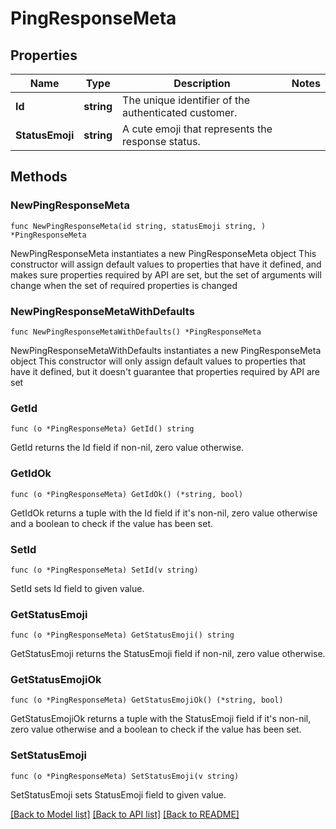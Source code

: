 # PingResponseMeta

## Properties

Name | Type | Description | Notes
------------ | ------------- | ------------- | -------------
**Id** | **string** | The unique identifier of the authenticated customer.  | 
**StatusEmoji** | **string** | A cute emoji that represents the response status.  | 

## Methods

### NewPingResponseMeta

`func NewPingResponseMeta(id string, statusEmoji string, ) *PingResponseMeta`

NewPingResponseMeta instantiates a new PingResponseMeta object
This constructor will assign default values to properties that have it defined,
and makes sure properties required by API are set, but the set of arguments
will change when the set of required properties is changed

### NewPingResponseMetaWithDefaults

`func NewPingResponseMetaWithDefaults() *PingResponseMeta`

NewPingResponseMetaWithDefaults instantiates a new PingResponseMeta object
This constructor will only assign default values to properties that have it defined,
but it doesn't guarantee that properties required by API are set

### GetId

`func (o *PingResponseMeta) GetId() string`

GetId returns the Id field if non-nil, zero value otherwise.

### GetIdOk

`func (o *PingResponseMeta) GetIdOk() (*string, bool)`

GetIdOk returns a tuple with the Id field if it's non-nil, zero value otherwise
and a boolean to check if the value has been set.

### SetId

`func (o *PingResponseMeta) SetId(v string)`

SetId sets Id field to given value.


### GetStatusEmoji

`func (o *PingResponseMeta) GetStatusEmoji() string`

GetStatusEmoji returns the StatusEmoji field if non-nil, zero value otherwise.

### GetStatusEmojiOk

`func (o *PingResponseMeta) GetStatusEmojiOk() (*string, bool)`

GetStatusEmojiOk returns a tuple with the StatusEmoji field if it's non-nil, zero value otherwise
and a boolean to check if the value has been set.

### SetStatusEmoji

`func (o *PingResponseMeta) SetStatusEmoji(v string)`

SetStatusEmoji sets StatusEmoji field to given value.



[[Back to Model list]](../README.md#documentation-for-models) [[Back to API list]](../README.md#documentation-for-api-endpoints) [[Back to README]](../README.md)


